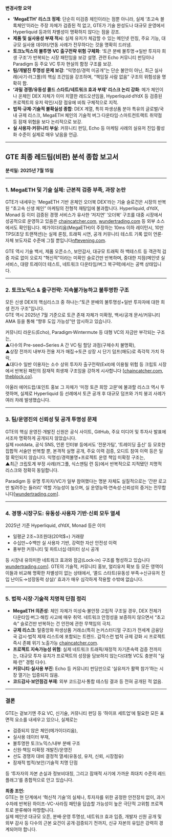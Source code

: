**변경사항 요약**

- **‘MegaETH’ 리스크 정제**: 단순히 미검증 체인이라는 점뿐 아니라, 실제 ‘초고속 블록체인’이라는 주장 자체가 검증된 적 없고, GTE가 기술 완성도나 대규모 운영에서 Hyperliquid 등과의 차별성이 명확하지 않다는 점을 강조.
- **제품 및 실사용성 부재 적시**: 실제 유저가 체감할 수 있는 메인넷 런칭, 주요 기능, 대규모 실사용 데이터/연동 사례가 전무하다는 것을 명확히 드러냄.
- **토크노믹스의 불투명·VC 출구전략 위험 구체화**: ‘토큰 분배 불투명→일반 투자자 희생 구조’가 반복되는 시장 패턴임을 보강 설명. 관련 Echo 커뮤니티 펀딩이나 Paradigm 등 주요 VC 투자 현실의 함정 구조를 보강.
- **팀/개발진 투명성 문제 보강**: “익명성/경력 미공개”는 단순 불안이 아닌, 최근 실사례(사기·러그풀)의 핵심 조건임을 강조하며, “책임질 사람 없음” 구조의 위험성을 명확히 함.
- **‘과밀 경쟁/유동성 콜드 스타트/네트워크 효과 부재’ 리스크 논리 강화**: 메가 체인이나 온체인 DEX 자체가 이미 치열한 레드오션임을, Hyperliquid·dYdX 등 검증된 프로젝트의 유저 락인/시장 점유에 비춰 구체적으로 지적.
- **법적·규제·기술적 불확실성 종합**: DEX 계열, 특히 파생상품 분야 특유의 글로벌/국내 규제 리스크, MegaETH 체인의 기술적 버그·다운타임·스마트컨트랙트 취약점 등 잠재 위협을 보다 논리적으로 보강.
- **실 사용자·커뮤니티 부실**: 커뮤니티 펀딩, Echo 등 마케팅 사례의 실유저 진입·활성화 수준이 실제로 매우 낮음을 언급.

---

## GTE 최종 레드팀(비판) 분석 종합 보고서

**분석일: 2025년 7월 15일**

---

### 1. MegaETH 및 기술 실체: 근본적 검증 부족, 과장 논란

GTE가 내세우는 ‘MegaETH 기반 온체인 오더북 DEX’라는 기술 슬로건은 시장의 반복된 “초고속 신생 체인” 마케팅의 전형적 재탕임에 불과합니다. Hyperliquid, dYdX, Monad 등 이미 검증된 경쟁 서비스가 유사한 ‘저지연’ ‘오더북’ 구조를 대중 시장에서 성공적으로 운영하고 있음은 [chaincatcher.com](https://www.chaincatcher.com/en/article/2162184), [wundertrading.com](https://wundertrading.com/journal/en/reviews/article/best-hyperliquid-alternatives) 등 외부 소스에서도 확인됩니다. 메가이더리움(MegaETH)이 주장하는 10ms 이하 레이턴시, 10만 TPS(초당 트랜잭션)는 실제 론칭, 트래픽 시연, 공개 커뮤니티 테스트 기록 없이 언론‧자체 보도자료 수준에 그칠 뿐입니다[nftevening.com](https://nftevening.com/top-5-projects-could-list-binance/).

GTE 역시 기술 백서, 제품 오픈소스, 보안감사, 대규모 트래픽 하 백테스트 등 객관적 검증 자료 없이 오로지 “혁신적”이라는 미확인 슬로건만 반복하며, 중대한 지점(메인넷 실 서비스, 대량 트레이더 테스트, 네트워크 다운타임/버그 복구력)에서는 공백 상태입니다.

---

### 2. 토크노믹스 & 출구전략: 지속불가능하고 불투명한 구조

모든 신생 DEX의 핵심리스크 중 하나는:“토큰 분배의 불투명성+일반 투자자에 대한 희생 전가 구조”입니다.  
GTE 역시 2025년 7월 기준으로 토큰 존재 자체가 미확정, 백서/공개 문서/커뮤니티 AMA 등을 통해 “향후 도입 가능성”만 암시하고 있습니다.

커뮤니티 라운드(Echo), Paradigm·Wintermute 등 대형 VC의 자금만 부각되는 구조는,  
▲다수의 Pre-seed~Series A 간 VC‧팀 할당 과점(구체수치 불명확),  
▲상장 전까지 내부자 전용 저가 매집→토큰 상장 시 단기 덤프(매도)로 즉각적 가치 하락,  
▲대다수 일반 이용자는 소수 상위 투자자 출구전략(Exit)에 이용될 위험 등 크립토 시장에서 반복된 패턴의 잠재적 희생재 구조임을 강하게 시사합니다 [[chaincatcher.com](https://www.chaincatcher.com/article/2187586), [theblock.co](https://www.theblock.co/post/335132/megaeth-based-dex-gte-funding-cobie-echo)].

아울러 에어드랍/포인트 홍보 그 자체가 ‘미정 토큰 희망 고문’에 불과할 리스크 역시 뚜렷하며, 실제로 Hyperliquid 등 선례에서 토큰 공개 후 대규모 덤프와 가치 붕괴 사례가 여러 차례 발생했습니다.

---

### 3. 팀/운영진의 신뢰성 및 공개 투명성 문제

GTE의 핵심 운영진·개발진 신원은 공식 사이트, GitHub, 주요 미디어 및 투자사 발표에서조차 명확하게 공개되지 않았습니다.  
실제 rootdata, 공식 SNS, 언론 인터뷰 등에서도 ‘전문가팀’, ‘트레이딩 출신’ 등 모호한 집합적 서술만 반복할 뿐, 본격적 실명 공개, 주요 이력 검증, 오디트 참여 이력 등은 일절 확인되지 않습니다. 익명성/경력불명+프로젝트 운영 책임 미확정 구조는,  
▲최근 크립토계 부정 사례(러그풀, 식스맨팀 런 등)에서 반복적으로 지적됐던 치명적 리스크와 정확히 동일합니다.

Paradigm 등 유명 투자자/VC가 일부 참여했다는 명분 자체도 실질적으로는 ‘간판 로고만 빌려주는 들러리’ 역할 가능성이 높으며, 실 운영능력·연속성·신뢰성의 증거는 전무합니다[[wundertrading.com](https://wundertrading.com/journal/en/reviews/article/best-hyperliquid-alternatives)].

---

### 4. 경쟁·시장구도: 유동성‧사용자 기반‧신뢰 모두 열세

2025년 기준 Hyperliquid, dYdX, Monad 등은 이미
- 일평균 2조~3조원대(20억$+) 거래량
- 수십만~수백만 실 사용자 기반, 강력한 자산 안전성 이력
- 풍부한 커뮤니티 및 파트너십·데이터 상시 공개

등 시장내 유의미한 네트워크 효과와 잠금(Lock-in) 구조를 형성하고 있습니다[wundertrading.com](https://wundertrading.com/journal/en/reviews/article/best-hyperliquid-alternatives)]. GTE의 기술적, 커뮤니티 홍보, 얼리유저 확보 등 모든 영역이 이들과 비교해 명확한 차별성이 없는 상태에서, ‘콜드 스타트(유동성 부족→신규유저 진입 난이도→성장동력 상실)’ 효과가 매우 심각하게 작용할 수밖에 없습니다.

---

### 5. 법적·시장·기술적 치명적 단점 정리

- **MegaETH 의존성**: 체인 자체가 미성숙·불안정·고립적 구조일 경우, DEX 전체가 다운타임·버그·해킹 사고에 매우 취약. 네트워크 안정성을 보증하지 않으면서 “초고속” 슬로건만 반복하는 건 안전에 관한 무책임의 극치.
- **규제 리스크**: 탈중앙화 파생상품 거래소(특히 논커스터디얼 구조)가 전세계 금융당국 감시·법적 제재 리스트에 포함되는 트렌드. 갑작스런 법적 규제 강화 시 프로젝트 즉시 존폐 위기 노출가능 [chaincatcher.com](https://www.chaincatcher.com/article/2187586).
- **프로젝트 지속가능성 위험**: 실제 네트워크 트래픽/재정적 자기존속력 검증 전까지는, 대규모 투자 유치가 프로젝트의 성장을 담보하지 않는다(대형 VC도 충분히 “실패·런” 경험 다수).
- **커뮤니티·실사용 부진**: Echo 등 커뮤니티 펀딩만으로 ‘실유저가 활짝 참가’하는 시장 열기는 입증되지 않음.  
- **코드감사·보안점검 부재**: 외부 코드감사·통합 테스팅 결과 등 전혀 공개된 적 없음.

---

### 결론

GTE는 겉보기엔 주요 VC, 신기술, 커뮤니티 펀딩 등 ‘하이프 세트업’에 필요한 모든 표면적 요소를 내세우고 있으나, 실제로는
- 검증되지 않은 체인(메가이더리움),
- 실사용 데이터 부재,
- 불투명한 토크노믹스/내부 분배 구조
- 신원·책임 미확정 개발진/운영진
- 선도 경쟁자 대비 결정적 열세(유동성, 유저, 신뢰, 시장점유)
- 잠재적 법적/보안/기술적 치명 단점

등 ‘투자자의 자본 손실과 정보비대칭, 그리고 잠재적 사기에 가까운 최대치 수준의 레드 플래그’를 종합적으로 안고 있습니다.

**최종 조언:**  
GTE는 현 단계에서 ‘혁신적 기술’의 실체나, 투자자를 위한 공정한 안전장치 없이, 과거 수차례 반복된 하이프-VC-사라짐 패턴을 답습할 가능성이 높은 극단적 고위험 프로젝트로 분류해야 마땅합니다.  
실제 메인넷 대규모 오픈, 분배·운영 투명성, 네트워크 효과 입증, 개발자 신원 공개 및 외부 감사 등 다수의 근본 요건이 공개·검증되기 전까지, 신규 자본의 유입은 강력히 경계되어야 합니다.